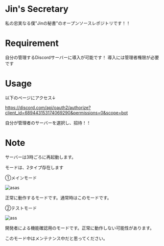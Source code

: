 # Jin's Secretary
 
私の忠実なる僕"Jinの秘書"のオープンソースレポジトリです！！
  
# Requirement

自分の管理するDiscordサーバーに導入が可能です！
導入には管理者権限が必要です
 
# Usage
 
以下のページにアクセス↓

https://discord.com/api/oauth2/authorize?client_id=689443153174069290&permissions=0&scope=bot

自分が管理者のサーバーを選択し、招待！！
 
# Note
 
サーバーは3時ごろに再起動します。


モードは、2タイプ存在します

①メインモード

![asas](https://user-images.githubusercontent.com/58265068/102564061-01cd7b00-411e-11eb-8ea7-68b5e86f91c9.JPG)

正常に動作するモードです。通常時はこのモードです。

②テストモード

![ass](https://user-images.githubusercontent.com/58265068/102564224-4f49e800-411e-11eb-8336-b4ed4561609e.JPG)

開発者による機能確認用のモードです。正常に動作しない可能性があります。

このモード中はメンテナンス中だと思ってください。
